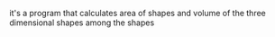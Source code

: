 it's a program that calculates area of shapes and volume of the three dimensional shapes among the shapes
